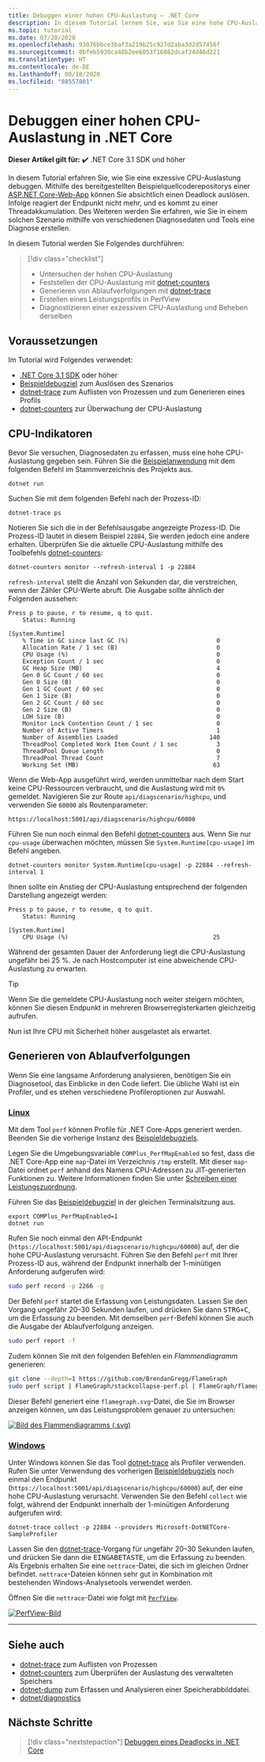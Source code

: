 ```yaml
---
title: Debuggen einer hohen CPU-Auslastung – .NET Core
description: In diesem Tutorial lernen Sie, wie Sie eine hohe CPU-Auslastung in .NET Core debuggen.
ms.topic: tutorial
ms.date: 07/20/2020
ms.openlocfilehash: 93076bbce3baf3a219b25c927d2aba3d2d57456f
ms.sourcegitcommit: 8bfeb5930ca48b2ee6053f16082dcaf24d46d221
ms.translationtype: HT
ms.contentlocale: de-DE
ms.lasthandoff: 08/18/2020
ms.locfileid: "88557801"
---
```

# <a name="debug-high-cpu-usage-in-net-core"></a>Debuggen einer hohen CPU-Auslastung in .NET Core

**Dieser Artikel gilt für:** ✔️ .NET Core 3.1 SDK und höher

In diesem Tutorial erfahren Sie, wie Sie eine exzessive CPU-Auslastung debuggen. Mithilfe des bereitgestellten Beispielquellcoderepositorys einer [ASP.NET Core-Web-App](https://docs.microsoft.com/samples/dotnet/samples/diagnostic-scenarios) können Sie absichtlich einen Deadlock auslösen. Infolge reagiert der Endpunkt nicht mehr, und es kommt zu einer Threadakkumulation. Des Weiteren werden Sie erfahren, wie Sie in einem solchen Szenario mithilfe von verschiedenen Diagnosedaten und Tools eine Diagnose erstellen.

In diesem Tutorial werden Sie Folgendes durchführen:

> [!div class="checklist"]
>
> - Untersuchen der hohen CPU-Auslastung
> - Feststellen der CPU-Auslastung mit [dotnet-counters](dotnet-counters.md)
> - Generieren von Ablaufverfolgungen mit [dotnet-trace](dotnet-trace.md)
> - Erstellen eines Leistungsprofils in PerfView
> - Diagnostizieren einer exzessiven CPU-Auslastung und Beheben derselben

## <a name="prerequisites"></a>Voraussetzungen

Im Tutorial wird Folgendes verwendet:

- [.NET Core 3.1 SDK](https://dotnet.microsoft.com/download/dotnet-core) oder höher
- [Beispieldebugziel](https://docs.microsoft.com/samples/dotnet/samples/diagnostic-scenarios) zum Auslösen des Szenarios
- [dotnet-trace](dotnet-trace.md) zum Auflisten von Prozessen und zum Generieren eines Profils
- [dotnet-counters](dotnet-counters.md) zur Überwachung der CPU-Auslastung

## <a name="cpu-counters"></a>CPU-Indikatoren

Bevor Sie versuchen, Diagnosedaten zu erfassen, muss eine hohe CPU-Auslastung gegeben sein. Führen Sie die [Beispielanwendung](https://docs.microsoft.com/samples/dotnet/samples/diagnostic-scenarios) mit dem folgenden Befehl im Stammverzeichnis des Projekts aus.

```dotnetcli
dotnet run
```

Suchen Sie mit dem folgenden Befehl nach der Prozess-ID:

```dotnetcli
dotnet-trace ps
```

Notieren Sie sich die in der Befehlsausgabe angezeigte Prozess-ID. Die Prozess-ID lautet in diesem Beispiel `22884`, Sie werden jedoch eine andere erhalten. Überprüfen Sie die aktuelle CPU-Auslastung mithilfe des Toolbefehls [dotnet-counters](dotnet-counters.md):

```dotnetcli
dotnet-counters monitor --refresh-interval 1 -p 22884
```

`refresh-interval` stellt die Anzahl von Sekunden dar, die verstreichen, wenn der Zähler CPU-Werte abruft. Die Ausgabe sollte ähnlich der Folgenden aussehen:

```console
Press p to pause, r to resume, q to quit.
    Status: Running

[System.Runtime]
    % Time in GC since last GC (%)                         0
    Allocation Rate / 1 sec (B)                            0
    CPU Usage (%)                                          0
    Exception Count / 1 sec                                0
    GC Heap Size (MB)                                      4
    Gen 0 GC Count / 60 sec                                0
    Gen 0 Size (B)                                         0
    Gen 1 GC Count / 60 sec                                0
    Gen 1 Size (B)                                         0
    Gen 2 GC Count / 60 sec                                0
    Gen 2 Size (B)                                         0
    LOH Size (B)                                           0
    Monitor Lock Contention Count / 1 sec                  0
    Number of Active Timers                                1
    Number of Assemblies Loaded                          140
    ThreadPool Completed Work Item Count / 1 sec           3
    ThreadPool Queue Length                                0
    ThreadPool Thread Count                                7
    Working Set (MB)                                      63
```

Wenn die Web-App ausgeführt wird, werden unmittelbar nach dem Start keine CPU-Ressourcen verbraucht, und die Auslastung wird mit `0%` gemeldet. Navigieren Sie zur Route `api/diagscenario/highcpu`, und verwenden Sie `60000` als Routenparameter:

`https://localhost:5001/api/diagscenario/highcpu/60000`

Führen Sie nun noch einmal den Befehl [dotnet-counters](dotnet-counters.md) aus. Wenn Sie nur `cpu-usage` überwachen möchten, müssen Sie `System.Runtime[cpu-usage]` im Befehl angeben.

```dotnetcli
dotnet-counters monitor System.Runtime[cpu-usage] -p 22884 --refresh-interval 1
```

Ihnen sollte ein Anstieg der CPU-Auslastung entsprechend der folgenden Darstellung angezeigt werden:

```console
Press p to pause, r to resume, q to quit.
    Status: Running

[System.Runtime]
    CPU Usage (%)                                         25
```

Während der gesamten Dauer der Anforderung liegt die CPU-Auslastung ungefähr bei 25 %. Je nach Hostcomputer ist eine abweichende CPU-Auslastung zu erwarten.

> [!TIP]
> Wenn Sie die gemeldete CPU-Auslastung noch weiter steigern möchten, können Sie diesen Endpunkt in mehreren Browserregisterkarten gleichzeitig aufrufen.

Nun ist Ihre CPU mit Sicherheit höher ausgelastet als erwartet.

## <a name="trace-generation"></a>Generieren von Ablaufverfolgungen

Wenn Sie eine langsame Anforderung analysieren, benötigen Sie ein Diagnosetool, das Einblicke in den Code liefert. Die übliche Wahl ist ein Profiler, und es stehen verschiedene Profileroptionen zur Auswahl.

### <a name="linux"></a>[Linux](#tab/linux)

Mit dem Tool `perf` können Profile für .NET Core-Apps generiert werden. Beenden Sie die vorherige Instanz des [Beispieldebugziels](https://docs.microsoft.com/samples/dotnet/samples/diagnostic-scenarios).

Legen Sie die Umgebungsvariable `COMPlus_PerfMapEnabled` so fest, dass die .NET Core-App eine `map`-Datei im Verzeichnis `/tmp` erstellt. Mit dieser `map`-Datei ordnet `perf` anhand des Namens CPU-Adressen zu JIT-generierten Funktionen zu. Weitere Informationen finden Sie unter [Schreiben einer Leistungszuordnung](../run-time-config/debugging-profiling.md#write-perf-map).

Führen Sie das [Beispieldebugziel](https://docs.microsoft.com/samples/dotnet/samples/diagnostic-scenarios) in der gleichen Terminalsitzung aus.

```dotnetcli
export COMPlus_PerfMapEnabled=1
dotnet run
```

Rufen Sie noch einmal den API-Endpunkt (`https://localhost:5001/api/diagscenario/highcpu/60000`) auf, der die hohe CPU-Auslastung verursacht. Führen Sie den Befehl `perf` mit Ihrer Prozess-ID aus, während der Endpunkt innerhalb der 1-minütigen Anforderung aufgerufen wird:

```bash
sudo perf record -p 2266 -g
```

Der Befehl `perf` startet die Erfassung von Leistungsdaten. Lassen Sie den Vorgang ungefähr 20–30 Sekunden laufen, und drücken Sie dann <kbd>STRG+C</kbd>, um die Erfassung zu beenden. Mit demselben `perf`-Befehl können Sie auch die Ausgabe der Ablaufverfolgung anzeigen.

```bash
sudo perf report -f
```

Zudem können Sie mit den folgenden Befehlen ein _Flammendiagramm_ generieren:

```bash
git clone --depth=1 https://github.com/BrendanGregg/FlameGraph
sudo perf script | FlameGraph/stackcollapse-perf.pl | FlameGraph/flamegraph.pl > flamegraph.svg
```

Dieser Befehl generiert eine `flamegraph.svg`-Datei, die Sie im Browser anzeigen können, um das Leistungsproblem genauer zu untersuchen:

[![Bild des Flammendiagramms (.svg)](media/flamegraph.jpg)](media/flamegraph.jpg#lightbox)

### <a name="windows"></a>[Windows](#tab/windows)

Unter Windows können Sie das Tool [dotnet-trace](dotnet-trace.md) als Profiler verwenden. Rufen Sie unter Verwendung des vorherigen [Beispieldebugziels](https://docs.microsoft.com/samples/dotnet/samples/diagnostic-scenarios) noch einmal den Endpunkt (`https://localhost:5001/api/diagscenario/highcpu/60000`) auf, der eine hohe CPU-Auslastung verursacht. Verwenden Sie den Befehl `collect` wie folgt, während der Endpunkt innerhalb der 1-minütigen Anforderung aufgerufen wird:

```dotnetcli
dotnet-trace collect -p 22884 --providers Microsoft-DotNETCore-SampleProfiler
```

Lassen Sie den [dotnet-trace](dotnet-trace.md)-Vorgang für ungefähr 20–30 Sekunden laufen, und drücken Sie dann die <kbd>EINGABETASTE</kbd>, um die Erfassung zu beenden. Als Ergebnis erhalten Sie eine `nettrace`-Datei, die sich im gleichen Ordner befindet. `nettrace`-Dateien können sehr gut in Kombination mit bestehenden Windows-Analysetools verwendet werden.

Öffnen Sie die `nettrace`-Datei wie folgt mit [`PerfView`](https://github.com/microsoft/perfview/blob/master/documentation/Downloading.md).

[![PerfView-Bild](media/perfview.jpg)](media/perfview.jpg#lightbox)

---

## <a name="see-also"></a>Siehe auch

- [dotnet-trace](dotnet-trace.md) zum Auflisten von Prozessen
- [dotnet-counters](dotnet-counters.md) zum Überprüfen der Auslastung des verwalteten Speichers
- [dotnet-dump](dotnet-dump.md) zum Erfassen und Analysieren einer Speicherabbilddatei.
- [dotnet/diagnostics](https://github.com/dotnet/diagnostics/tree/master/documentation/tutorial)

## <a name="next-steps"></a>Nächste Schritte

> [!div class="nextstepaction"]
> [Debuggen eines Deadlocks in .NET Core](debug-deadlock.md)
